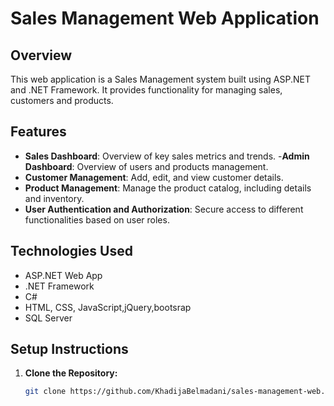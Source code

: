 # Sales Management Web Application

## Overview

This web application is a Sales Management system built using ASP.NET  and .NET Framework. It provides functionality for managing sales, customers and products.

## Features

- **Sales Dashboard**: Overview of key sales metrics and trends.
-**Admin Dashboard**: Overview of users and products management.
- **Customer Management**: Add, edit, and view customer details.
- **Product Management**: Manage the product catalog, including details and inventory.
- **User Authentication and Authorization**: Secure access to different functionalities based on user roles.

## Technologies Used

- ASP.NET Web App
- .NET Framework
- C#
- HTML, CSS, JavaScript,jQuery,bootsrap
- SQL Server 

## Setup Instructions

1. **Clone the Repository:**
   ```bash
   git clone https://github.com/KhadijaBelmadani/sales-management-web.git
